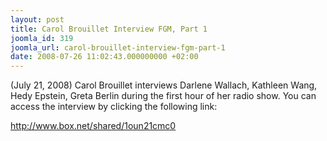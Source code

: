 ```yaml
---
layout: post
title: Carol Brouillet Interview FGM, Part 1
joomla_id: 319
joomla_url: carol-brouillet-interview-fgm-part-1
date: 2008-07-26 11:02:43.000000000 +02:00
---
```

(July 21, 2008) Carol Brouillet interviews Darlene Wallach, Kathleen Wang, Hedy Epstein, Greta Berlin during the first hour of her radio show. You can access the interview by clicking the following link:<br /><p><a href="http://www.box.net/shared/1oun21cmc0">http://www.box.net/shared/1oun21cmc0</a></p>
